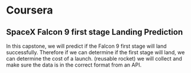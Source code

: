 # Coursera

## SpaceX Falcon 9 first stage Landing Prediction

In this capstone, we will predict if the Falcon 9 first stage will land successfully. Therefore if we can determine if the first stage will land, we can determine the cost of a launch. (reusable rocket) we will collect and make sure the data is in the correct format from an API. 
